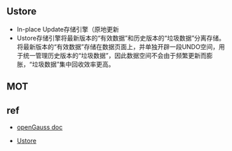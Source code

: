 
## Ustore
+ In-place Update存储引擎（原地更新
+ Ustore存储引擎将最新版本的“有效数据”和历史版本的“垃圾数据”分离存储。将最新版本的“有效数据”存储在数据页面上，并单独开辟一段UNDO空间，用于统一管理历史版本的“垃圾数据”，因此数据空间不会由于频繁更新而膨胀，“垃圾数据”集中回收效率更高。
## MOT


## ref
+ [openGauss doc](https://docs-opengauss.osinfra.cn/zh/docs/5.0.0/docs/GettingStarted/GettingStarted.html)


+ [Ustore](https://docs-opengauss.osinfra.cn/zh/docs/3.0.0/docs/BriefTutorial/Ustore.html)